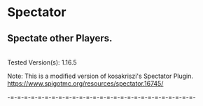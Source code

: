 # Spectator
## Spectate other Players. 
<br/>Tested Version(s): 1.16.5

Note: This is a modified version of kosakriszi's Spectator Plugin. https://www.spigotmc.org/resources/spectator.16745/

-=-=-=-=-=-=-=-=-=-=-=-=-=-=-=-=-=-=-=-=-=-=-=-=-=-=-=-
